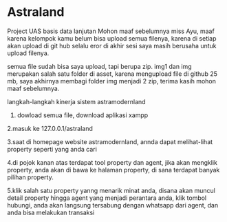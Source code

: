 # Astraland
Project UAS basis data lanjutan
Mohon maaf sebelumnya miss Ayu, maaf karena kelompok kamu belum bisa upload semua filenya, karena di setiap akan upload di git hub selalu eror di akhir sesi
saya masih berusaha untuk upload filenya.

semua file sudah bisa saya upload, tapi berupa zip. img1 dan img merupakan salah satu folder di asset, karena mengupload file di github 25 mb, saya akhirnya membagi folder img menjadi 2 zip, terima kasih mohon maaf sebelumnya.

langkah-langkah kinerja sistem astramodernland

1. dowload semua file, download aplikasi xampp

2.masuk ke 127.0.0.1/astraland

3.saat di homepage website astramodernland, annda dapat melihat-lihat property seperti yang anda cari

4.di pojok kanan atas terdapat tool property dan agent, jika akan mengklik property, anda akan di bawa ke halaman property, di sana terdapat banyak pilihan property.

5.klik salah satu property yanng menarik minat anda, disana akan muncul detail property hingga agent yang menjadi perantara anda, klik tombol hubungi, anda akan langsung tersabung dengan whatsapp dari agent, dan anda bisa melakukan transaksi

